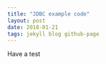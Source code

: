 ```yaml
---
title: "JDBC example code"
layout: post
date: 2018-01-21
tags: jekyll blog github-page
---
```

Have a test

